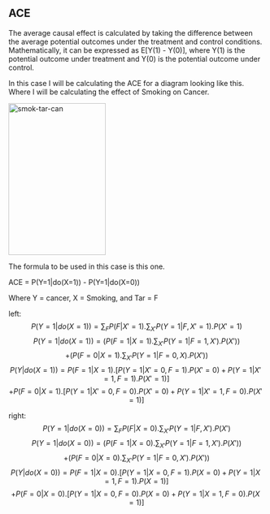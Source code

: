 ## ACE
The average causal effect is calculated by taking the difference between the average potential outcomes under the treatment and control conditions.
Mathematically, it can be expressed as E[Y(1) - Y(0)], where Y(1) is the potential outcome under treatment and Y(0) is the potential outcome under control. 

In this case I will be calculating the ACE for a diagram looking like this. Where I will be calculating the effect of Smoking on Cancer.

<img width="191" height="299" alt="smok-tar-can" src="https://github.com/user-attachments/assets/b8a8ecdf-ee7b-43b1-bd93-b3963653269c" />

The formula to be used in this case is this one.

ACE = P(Y=1|do(X=1)) - P(Y=1|do(X=0))

Where Y = cancer, X = Smoking, and Tar = F

left:
$$P(Y=1|do(X=1))=\sum_{F}P(F|X'=1).\sum_{X'}P(Y=1|F,X'=1).P(X'=1)$$
$$P(Y=1|do(X=1))=(P(F=1|X=1).\sum_{X'}P(Y=1|F=1,X').P(X'))$$
                $$+ (P(F=0|X=1).\sum_{X'}P(Y=1|F=0,X).P(X'))$$
$$P(Y|do(X=1))= P(F=1|X=1).[P(Y=1|X'=0,F=1).P(X'=0)+P(Y=1|X'=1,F=1).P(X'=1)]$$
              $$+P(F=0|X=1).[P(Y=1|X'=0,F=0).P(X'=0)+P(Y=1|X'=1,F=0).P(X'=1)]$$

right:
$$P(Y=1|do(X=0))=\sum_{F}P(F|X=0).\sum_{X'}P(Y=1|F,X').P(X')$$
$$P(Y=1|do(X=0))=(P(F=1|X=0).\sum_{X'}P(Y=1|F=1,X').P(X'))$$
                $$+(P(F=0|X=0).\sum_{X'}P(Y=1|F=0,X').P(X'))$$
$$P(Y|do(X=0))= P(F=1|X=0).[P(Y=1|X=0,F=1).P(X=0)+P(Y=1|X=1,F=1).P(X=1)]$$
              $$+P(F=0|X=0).[P(Y=1|X=0,F=0).P(X=0)+P(Y=1|X=1,F=0).P(X=1)]$$


